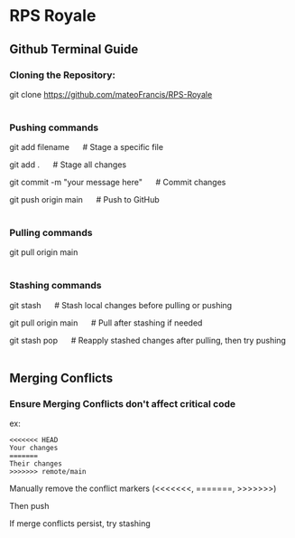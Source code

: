 # RPS Royale

## Github Terminal Guide

### Cloning the Repository:
git clone https://github.com/mateoFrancis/RPS-Royale
<br><br>

### Pushing commands
 git add filename  &nbsp;&nbsp;&nbsp;&nbsp;&nbsp;# Stage a specific file
 
 git add   .                &nbsp;&nbsp;&nbsp;&nbsp;&nbsp;# Stage all changes
 
 git commit -m "your message here"    &nbsp;&nbsp;&nbsp;&nbsp;&nbsp;# Commit changes
 
 git push origin main     &nbsp;&nbsp;&nbsp;&nbsp;&nbsp;# Push to GitHub
<br><br>

### Pulling commands
git pull origin main
<br><br>

### Stashing commands 
git stash                 &nbsp;&nbsp;&nbsp;&nbsp;&nbsp;# Stash local changes before pulling or pushing

git pull origin main      &nbsp;&nbsp;&nbsp;&nbsp;&nbsp;# Pull after stashing if needed

git stash pop             &nbsp;&nbsp;&nbsp;&nbsp;&nbsp;# Reapply stashed changes after pulling, then try pushing
<br><br>

## Merging Conflicts
### Ensure Merging Conflicts don't affect critical code

ex:

```text
<<<<<<< HEAD
Your changes
=======
Their changes
>>>>>>> remote/main
```

Manually remove the conflict markers (<<<<<<<, =======, >>>>>>>)

Then push

If merge conflicts persist, try stashing
